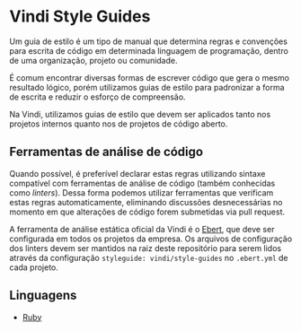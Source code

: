 # Vindi Style Guides

Um guia de estilo é um tipo de manual que determina regras e convenções para escrita de código em determinada linguagem de programação, dentro de uma organização, projeto ou comunidade.

É comum encontrar diversas formas de escrever código que gera o mesmo resultado lógico, porém utilizamos guias de estilo para padronizar a forma de escrita e reduzir o esforço de compreensão.

Na Vindi, utilizamos guias de estilo que devem ser aplicados tanto nos projetos internos quanto nos de projetos de código aberto.

## Ferramentas de análise de código

Quando possível, é preferível declarar estas regras utilizando sintaxe compatível com ferramentas de análise de código (também conhecidas como _linters_). Dessa forma podemos utilizar ferramentas que verificam estas regras automaticamente, eliminando discussões desnecessárias no momento em que alterações de código forem submetidas via pull request.

A ferramenta de análise estática oficial da Vindi é o [Ebert](https://ebertapp.io), que deve ser configurada em todos os projetos da empresa.
Os arquivos de configuração dos linters devem ser mantidos na raiz deste repositório para serem lidos através da configuração `styleguide: vindi/style-guides` no `.ebert.yml` de cada projeto.

## Linguagens

- [Ruby](ruby/index.md)
